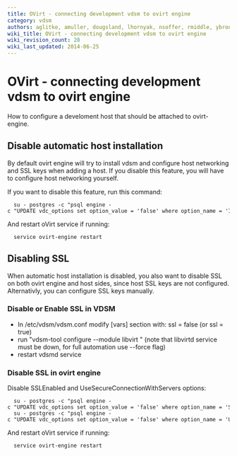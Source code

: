 ```yaml
---
title: OVirt - connecting development vdsm to ovirt engine
category: vdsm
authors: aglitke, amuller, dougsland, lhornyak, nsoffer, rmiddle, ybronhei
wiki_title: OVirt - connecting development vdsm to ovirt engine
wiki_revision_count: 28
wiki_last_updated: 2014-06-25
---
```


# OVirt - connecting development vdsm to ovirt engine

How to configure a develoment host that should be attached to ovirt-engine.

## Disable automatic host installation

By default ovirt engine will try to install vdsm and configure host networking and SSL keys when adding a host. If you disable this feature, you will have to configure host networking yourself.

If you want to disable this feature, run this command:

      su - postgres -c "psql engine -c "UPDATE vdc_options set option_value = 'false' where option_name = 'InstallVds'""

And restart oVirt service if running:

      service ovirt-engine restart

## Disabling SSL

When automatic host installation is disabled, you also want to disable SSL on both ovirt engine and host sides, since host SSL keys are not configured. Alternativly, you can configure SSL keys manually.

### Disable or Enable SSL in VDSM

*   In /etc/vdsm/vdsm.conf modify [vars] section with: ssl = false (or ssl = true)
*   run "vdsm-tool configure --module libvirt " (note that libvirtd service must be down, for full automation use --force flag)
*   restart vdsmd service

### Disable SSL in ovirt engine

Disable SSLEnabled and UseSecureConnectionWithServers options:

      su - postgres -c "psql engine -c "UPDATE vdc_options set option_value = 'false' where option_name = 'SSLEnabled'""
      su - postgres -c "psql engine -c "UPDATE vdc_options set option_value = 'false' where option_name = 'UseSecureConnectionWithServers'""

And restart oVirt service if running:

      service ovirt-engine restart
